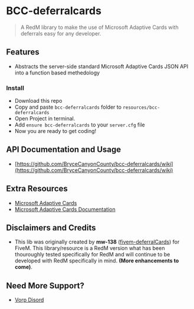# BCC-deferralcards
> A RedM library to make the use of Microsoft Adaptive Cards with deferrals easy for any developer.

## Features
- Abstracts the server-side standard Microsoft Adaptive Cards JSON API into a function based methedology

### Install
* Download this repo
* Copy and paste `bcc-deferralcards` folder to `resources/bcc-deferralcards`
* Open Project in terminal.
* Add `ensure bcc-deferralcards` to your `server.cfg` file
* Now you are ready to get coding!

## API Documentation and Usage

- [https://github.com/BryceCanyonCounty/bcc-deferralcards/wiki](https://github.com/BryceCanyonCounty/bcc-deferralcards/wiki)

## Extra Resources
- [Microsoft Adaptive Cards](https://adaptivecards.io)
- [Microsoft Adaptive Cards Documentation](https://adaptivecards.io/explorer)

## Disclaimers and Credits
- This lib was originally created by **mw-138** ([fivem-deferralCards](https://github.com/mw-138/fivem-deferralCards)) for FiveM. This library/resource is a RedM version what has been thouroughly tested specifically for RedM and will continue to be developed with RedM specifically in mind. **(More enhancements to come)**.

## Need More Support? 
- [Vorp Disord](https://discord.gg/DHGVAbCj7N)
